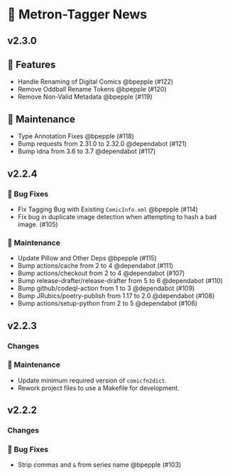 # 📰 Metron-Tagger News

## v2.3.0

## 🚀 Features

- Handle Renaming of Digital Comics @bpepple (#122)
- Remove Oddball Rename Tokens @bpepple (#120)
- Remove Non-Valid Metadata @bpepple (#119)

## 🧰 Maintenance

- Type Annotation Fixes @bpepple (#118)
- Bump requests from 2.31.0 to 2.32.0 @dependabot (#121)
- Bump idna from 3.6 to 3.7 @dependabot (#117)

## v2.2.4

### 🐛 Bug Fixes

- Fix Tagging Bug with Existing `ComicInfo.xml` @bpepple (#114)
- Fix bug in duplicate image detection when attempting to hash a bad image.
  (#105)

### 🧰 Maintenance

- Update Pillow and Other Deps @bpepple (#115)
- Bump actions/cache from 2 to 4 @dependabot (#111)
- Bump actions/checkout from 2 to 4 @dependabot (#107)
- Bump release-drafter/release-drafter from 5 to 6 @dependabot (#110)
- Bump github/codeql-action from 1 to 3 @dependabot (#109)
- Bump JRubics/poetry-publish from 1.17 to 2.0 @dependabot (#108)
- Bump actions/setup-python from 2 to 5 @dependabot (#106)

## v2.2.3

### Changes

### 🧰 Maintenance

- Update minimum required version of `comicfn2dict`.
- Rework project files to use a Makefile for development.

## v2.2.2

### Changes

### 🐛 Bug Fixes

- Strip commas and `&` from series name @bpepple (#103)
